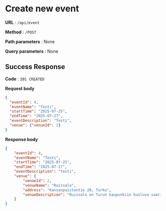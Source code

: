 # Create new event

**URL** : `/api/event`

**Method** : `/POST`

**Path parameters** : None

**Query parameters** : None

## Success Response 

**Code** : `201 CREATED`

**Request body**

```json
{
  "eventId": 4,
  "eventName": "Testi",
  "startTime": "2025-07-25",
  "endTime": "2025-07-27",
  "eventDescription": "Testi",
  "venue": {"venueId": 2}
}
```

**Response body**

```json
{
    "eventId": 4,
    "eventName": "Testi",
    "startTime": "2025-07-25",
    "endTime": "2025-07-27",
    "eventDescription": "Testi",
    "venue": {
        "venueId": 2,
        "venueName": "Ruissalo",
        "address": "Kansanpuistontie 20, Turku",
        "venueDescription": "Ruissalo on Turun kaupunkiin kuuluva saari."
    }
}
```
